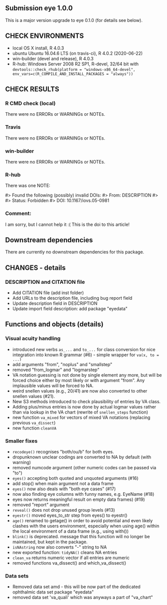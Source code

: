 ## Submission eye 1.0.0
This is a major version upgrade to eye 0.1.0 (for details see below). 

## CHECK ENVIRONMENTS
* local OS X install, R 4.0.3
* ubuntu Ubuntu 16.04.6 LTS (on travis-ci), R 4.0.2 (2020-06-22)
* win-builder (devel and release), R 4.0.3 
* R-hub: Windows Server 2008 R2 SP1, R-devel, 32/64 bit with
`devtools::check_rhub(platform = "windows-x86_64-devel", env_vars=c(R_COMPILE_AND_INSTALL_PACKAGES = "always"))`

## CHECK RESULTS
### R CMD check (local)
There were no ERRORs or WARNINGs or NOTEs. 
### Travis
There were no ERRORs or WARNINGs or NOTEs. 
### win-builder
There were no ERRORs or WARNINGs or NOTEs. 
### R-hub
There was one NOTE: 

#> Found the following (possibly) invalid DOIs: 
#> From: DESCRIPTION
#> 
#>     Status: Forbidden
#>   DOI: 10.1167/iovs.05-0981

### Comment: 
I am sorry, but I cannot help it :( This is the doi to this article! 

## Downstream dependencies
There are currently no downstream dependencies for this package.

## CHANGES - details
### DESCRIPTION and CITATION file
* Add CITATION file (add inst folder)
* Add URLs to the description file, including bug report field
* Update description field in DESCRIPTION 
* Update import field description: add package "eyedata"

## Functions and objects (details)
### Visual acuity handling
* introduced new verbs `as_...` and `to_...` for class conversion for nice integration into known R grammar (#6) - simple wrapper for `va(x, to = ...)`
* add arguments "from", "noplus" and "smallstep"
* removed "from_logmar" and "logmarstep"
* VA notation guessing is not done by single element any more, but will be forced choice either by most likely or with argument "from". Any implausible values will be forced to NA.
* weird snellen values (e.g., 20/41) are now also converted to other snellen values (#21). 
* New S3 methods introduced to check plausibility of entries by VA class. 
* Adding plus/minus entries is now done by actual logmar values rather than via lookup in the VA chart (rewrite of `snellen_steps` function)
* new function `va_mixed` for vectors of mixed VA notations (replacing previous `va_dissect`)
* new function `cleanVA`

### Smaller fixes
* `recodeye()` recognises "both/ou/b" for both eyes. 
* dropunknown unclear codings are converted to NA by default (with warning)
* removed numcode argument (other numeric codes can be passed via "to")
* `eyes()` accepting both quoted and unquoted arguments (#16)
* add stop() when main argument not a data frame
* `eyes()` now also deals with "both eye cases" (#17)
* now also finding eye columns with funny names, e.g. EyeName (#18) 
* eyes now returns meaningful result on empty data frames) (#19)
* removed "report" argument 
* `reveal()` does not drop unused group levels (#13)
* `eyestr()` moved eyes_to_str step from eyes() to eyestr()
* `age()` renamed to getage() in order to avoid potential and even likely clashes with the users environment, especially when using age() within the local environment of a data frame (e.g., using with())
* `blink()` is deprecated. message that this function will no longer be maintained, but kept in the package. 
* `isNAstring` now also converts "-" string to NA
* new exported function: `tidyNA()` cleans NA entries
* `clean_va` returns numeric vector if all entries are numeric
* removed functions va_dissect() and which_va_dissect()

### Data sets
* Removed data set amd - this will be now part of the dedicated ophthalmic data set package "eyedata"
* removed data set 'va_quali' which was anyways a part of "va_chart"


